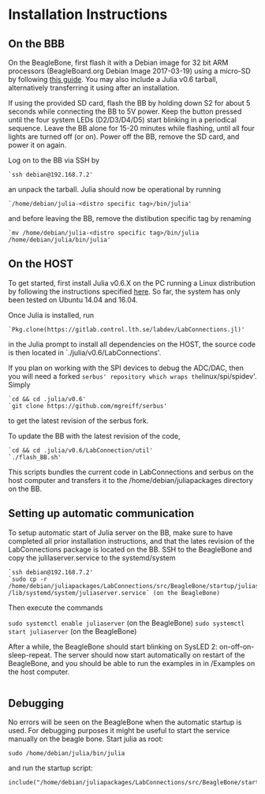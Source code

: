<a id='Installation-Instructions-1'></a>

# Installation Instructions


<a id='On-the-BBB-1'></a>

## On the BBB


On the BeagleBone, first flash it with a Debian image for 32 bit ARM processors (BeagleBoard.org Debian Image 2017-03-19) using a micro-SD by following [this guide](http://derekmolloy.ie/write-a-new-image-to-the-beaglebone-black/). You may also include a Julia v0.6 tarball, alternatively transferring it using after an installation.


If using the provided SD card, flash the BB by holding down S2 for about 5 seconds while connecting the BB to 5V power. Keep the button pressed until the four system LEDs (D2/D3/D4/D5) start blinking in a periodical sequence. Leave the BB alone for 15-20 minutes while flashing, until all four lights are turned off (or on). Power off the BB, remove the SD card, and power it on again.


Log on to the BB via SSH by


```
`ssh debian@192.168.7.2'
```


an unpack the tarball. Julia should now be operational by running


```
`/home/debian/julia-<distro specific tag>/bin/julia'
```


and before leaving the BB, remove the distibution specific tag by renaming


```
`mv /home/debian/julia-<distro specific tag>/bin/julia /home/debian/julia/bin/julia'
```


<a id='On-the-HOST-1'></a>

## On the HOST


To get started, first install Julia v0.6.X on the PC running a Linux distribution by following the instructions specified [here](https://github.com/JuliaLang/julia/blob/master/README.md). So far, the system has only been tested on Ubuntu 14.04 and 16.04.


Once Julia is installed, run


```
`Pkg.clone(https://gitlab.control.lth.se/labdev/LabConnections.jl)'
```


in the Julia prompt to install all dependencies on the HOST, the source code is then located in `./julia/v0.6/LabConnections'.


If you plan on working with the SPI devices to debug the ADC/DAC, then you will need a forked `serbus' repository which wraps the`linux/spi/spidev'. Simply


```
`cd && cd .julia/v0.6'
`git clone https://github.com/mgreiff/serbus'
```


to get the latest revision of the serbus fork.


To update the BB with the latest revision of the code,  


```
`cd && cd .julia/v0.6/LabConnection/util'
`./flash_BB.sh'
```


This scripts bundles the current code in LabConnections and serbus on the host computer and transfers it to the /home/debian/juliapackages directory on the BB.


<a id='Setting-up-automatic-communication-1'></a>

## Setting up automatic communication


To setup automatic start of Julia server on the BB, make sure to have completed all prior installation instructions, and that the lates revision of the LabConnections package is located on the BB. SSH to the BeagleBone and copy the julilaserver.service to the systemd/system


```
`ssh debian@192.168.7.2'
`sudo cp -r /home/debian/juliapackages/LabConnections/src/BeagleBone/startup/juliaserver.service /lib/systemd/system/juliaserver.service` (on the BeagleBone)
```


Then execute the commands


`sudo systemctl enable juliaserver` (on the BeagleBone) `sudo systemctl start juliaserver` (on the BeagleBone)


After a while, the BeagleBone should start blinking on SysLED 2: on-off-on-sleep-repeat. The server should now start automatically on restart of the BeagleBone, and you should be able to run the examples in in /Examples on the host computer.


```@systemConfiguration

```

## Debugging

No errors will be seen on the BeagleBone when the automatic startup is used. For debugging purposes it might be useful to start the service manually on the beagle bone.
Start julia as root:
```
sudo /home/debian/julia/bin/julia
```
and run the startup script:
```
include("/home/debian/juliapackages/LabConnections/src/BeagleBone/startup/startup.jl")
```
